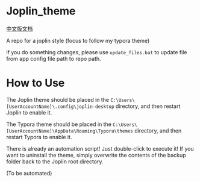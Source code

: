 # Joplin_theme

[中文版文档](.\README_Zh-CN.md)

A repo for a joplin style (focus to follow my typora theme)

if you do something changes, please use `update_files.bat` to update file from app config file path to repo path.



# How to Use

The Joplin theme should be placed in the `C:\Users\[UserAccountName]\.config\joplin-desktop` directory, and then restart Joplin to enable it.

The Typora theme should be placed in the `C:\Users\[UserAccountName]\AppData\Roaming\Typora\themes` directory, and then restart Typora to enable it.

There is already an automation script! Just double-click to execute it! If you want to uninstall the theme, simply overwrite the contents of the backup folder back to the Joplin root directory.

(To be automated)
